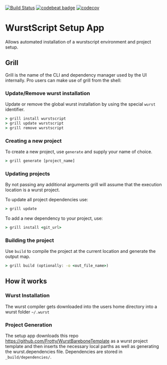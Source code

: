 [![Build Status](https://travis-ci.org/wurstscript/WurstSetup.svg?branch=master)](https://travis-ci.org/wurstscript/WurstSetup) [![codebeat badge](https://codebeat.co/badges/279cc0f7-8ff6-400a-a763-8861690962dc)](https://codebeat.co/projects/github-com-wurstscript-wurstsetup-master) [![codecov](https://codecov.io/gh/wurstscript/WurstSetup/branch/master/graph/badge.svg)](https://codecov.io/gh/wurstscript/WurstSetup)


# WurstScript Setup App

Allows automated installation of a wurstscript environment and project setup.

## Grill

Grill is the name of the CLI and dependency manager used by the UI internally.
Pro users can make use of grill from the shell:

### Update/Remove wurst installation

Update or remove the global wurst installation by using the special `wurst` identifier.

```cmd
> grill install wurstscript
> grill update wurstscript
> grill remove wurstscript
```

### Creating a new project

To create a new project, use `generate` and supply your name of choice.

```cmd
> grill generate [project_name]
```

### Updating projects

By not passing any additional arguments grill will assume that the execution location is a wurst project.

To update all project dependencies use:

```cmd
> grill update
```

To add a new dependency to your project, use:

```cmd
> grill install <git_url>
```

### Building the project

Use `build` to compile the project at the current location and generate the output map.


```cmd
> grill build (optionally: -o <out_file_name>)
```

## How it works

### Wurst Installation

The wurst compiler gets downloaded into the users home directory into a wurst folder `~/.wurst`

### Project Generation

The setup app downloads this repo https://github.com/Frotty/WurstBareboneTemplate as a wurst project template and then inserts the necessary local parths as well as generating the wurst.dependencies file.
Dependencies are stored in `_build/dependencies/`.
